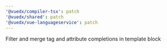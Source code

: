 ```yaml
---
'@vuedx/compiler-tsx': patch
'@vuedx/shared': patch
'@vuedx/vue-languageservice': patch
---
```


Filter and merge tag and attribute completions in template block
